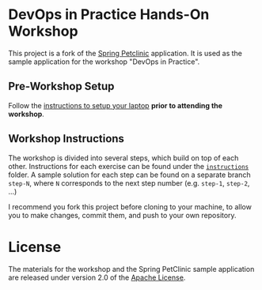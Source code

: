 # DevOps in Practice Hands-On Workshop

This project is a fork of the [Spring Petclinic](https://github.com/spring-projects/spring-petclinic)
application. It is used as the sample application for the workshop "DevOps in Practice".

## Pre-Workshop Setup

Follow the [instructions to setup your laptop](./SETUP.md) **prior to attending the workshop**.

## Workshop Instructions

The workshop is divided into several steps, which build on top of each other. Instructions for
each exercise can be found under the [`instructions`](./instructions) folder. A sample solution for each step
can be found on a separate branch `step-N`, where `N` corresponds to the next step number (e.g.
`step-1`, `step-2`, ...)

I recommend you fork this project before cloning to your machine, to allow you to
make changes, commit them, and push to your own repository.

# License

The materials for the workshop and the Spring PetClinic sample application are released
under version 2.0 of the [Apache License](http://www.apache.org/licenses/LICENSE-2.0).
